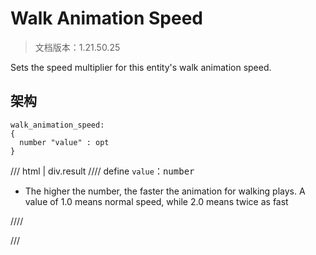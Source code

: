 # Walk Animation Speed

> 文档版本：1.21.50.25

Sets the speed multiplier for this entity's walk animation speed.

## 架构

```mcschema
walk_animation_speed:
{
  number "value" : opt
}

```

/// html | div.result
//// define
`value`：<samp>number</samp>

- The higher the number, the faster the animation for walking plays. A value of 1.0 means normal speed, while 2.0 means twice as fast


////


///

